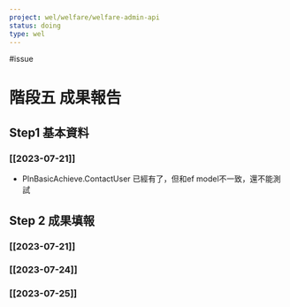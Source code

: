 ```yaml
---
project: wel/welfare/welfare-admin-api
status: doing
type: wel
---
```

#issue 

# 階段五 成果報告

## Step1 基本資料

### [[2023-07-21]]

- PlnBasicAchieve.ContactUser 已經有了，但和ef model不一致，還不能測試

## Step 2 成果填報

### [[2023-07-21]]

### [[2023-07-24]]

### [[2023-07-25]]

